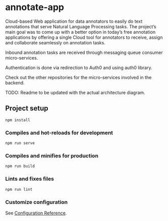 # annotate-app

Cloud-based Web application for data annotators to easily do text annotations that serve Natural Language Processing tasks. 
The project’s main goal was to come up with a better option in today’s free annotation applications by offering a single Cloud tool for annotators to receive,
assign and collaborate seamlessly on annotation tasks. 

Inbound annotation tasks are received through messaging queue consumer micro-services.

Authentication is done via redirection to Auth0 and using auth0 library.

Check out the other repositories for the micro-services involved in the backend.

TODO: Readme to be updated with the actual architecture diagram.

## Project setup
```
npm install
```

### Compiles and hot-reloads for development
```
npm run serve
```

### Compiles and minifies for production
```
npm run build
```

### Lints and fixes files
```
npm run lint
```

### Customize configuration
See [Configuration Reference](https://cli.vuejs.org/config/).
